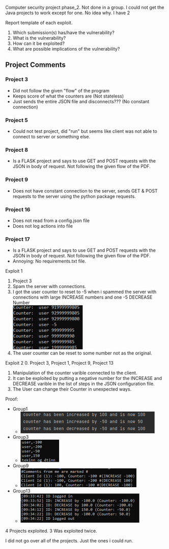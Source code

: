 Computer security project phase_2. Not done in a group. I could not get the Java projects to work except for one. No idea why. I have 2

Report template of each exploit.

1. Which submission(s) has/have the vulnerability?
2. What is the vulnerability?
3. How can it be exploited?
4. What are possible implications of the vulnerability?
   
## Project Comments
### Project 3
- Did not follow the given "flow" of the program
- Keeps score of what the counters are (Not stateless)
- Just sends the entire JSON file and disconnects??? (No constant connection)

### Project 5
- Could not test project, did "run" but seems like client was not able to connect to server or something else.

### Project 8
- Is a FLASK project and says to use GET and POST requests with the JSON in body of request. Not following the given flow of the PDF.
  
### Project 9
- Does not have constant connection to the server, sends GET & POST requests to the server using the python package requests.

### Project 16
- Does not read from a config.json file
- Does not log actions into file

### Project 17
- Is a FLASK project and says to use GET and POST requests with the JSON in body of request. Not following the given flow of the PDF.
- Annoying: No requirements.txt file.


Exploit 1
1. Project 3
2. Spam the server with connections.
3. I got the user counter to reset to -5 when i spammed the server with connections with large INCREASE numbers and one -5 DECREASE Number  
![image](/project/phase_2/exploits/project3.png)
3. The user counter can be reset to some number not as the original.


Exploit 2
0. Project 3, Project 1, Project 9, Project 13
1. Manipulation of the counter varible connected to the client.
2. It can be exploited by putting a negative number for the INCREASE and DECREASE varible in the list of steps in the JSON configuration file.
3. The User can change their Counter in unexpected ways.

Proof:
- Group1 
  - ![image](/project/phase_2/exploits/project1_exploit_1.png)
- Group3
  - ![image](/project/phase_2/exploits/project3_exploit_1.png)
- Group9
  - ![image](/project/phase_2/exploits/project9_exploit_1.png)
- Group13 
  - ![image](/project/phase_2/exploits/project13_exploit_1.png)


4 Projects exploited. 3 Was exploited twice.

I did not go over all of the projects. Just the ones i could run.